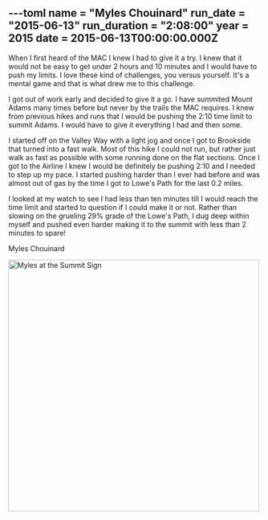 ---toml
name = "Myles Chouinard"
run_date = "2015-06-13"
run_duration = "2:08:00"
year = 2015
date = 2015-06-13T00:00:00.000Z
---

<p>When I first heard of the MAC I knew I had to give it a try. I knew that it would not be easy to get under 2 hours and 10 minutes and I would have to push my limits. I love these kind of challenges, you versus yourself. It's a mental game and that is what drew me to this challenge.</p>
<p>I got out of work early and decided to give it a go. I have summited Mount Adams many times before but never by the trails the MAC requires. I knew from previous hikes and runs that I would be pushing the 2:10 time limit to summit Adams. I would have to give it everything I had and then some.</p>
<p>I started off on the Valley Way with a light jog and once I got to Brookside that turned into a fast walk. Most of this hike I could not run, but rather just walk as fast as possible with some running done on the flat sections. Once I got to the Airline I knew I would be definitely be pushing 2:10 and I needed to step up my pace. I started pushing harder than I ever had before and was almost out of gas by the time I got to Lowe's Path for the last 0.2 miles.</p>
<p>I looked at my watch to see I had less than ten minutes till I would reach the time limit and started to question if I could make it or not. Rather than slowing on the grueling 29% grade of the Lowe's Path, I dug deep within myself and pushed even harder making it to the summit with less than 2 minutes to spare!</p>
<p>Myles Chouinard</p>
<img src="/images/uploads/myles-summit.jpg" alt="Myles at the Summit Sign" width="500" height="500" class="img-fluid">


